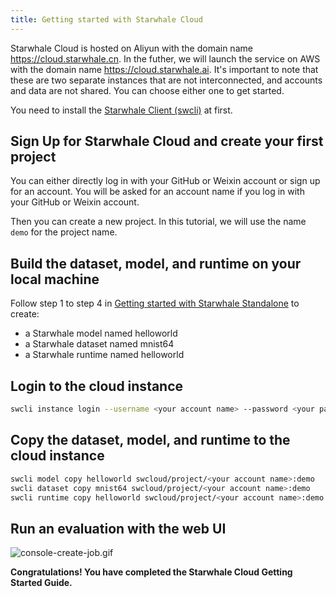 ```yaml
---
title: Getting started with Starwhale Cloud
---
```


Starwhale Cloud is hosted on Aliyun with the domain name <https://cloud.starwhale.cn>. In the futher, we will launch the service on AWS with the domain name <https://cloud.starwhale.ai>. It's important to note that these are two separate instances that are not interconnected, and accounts and data are not shared. You can choose either one to get started.

You need to install the [Starwhale Client (swcli)](../swcli) at first.

## Sign Up for Starwhale Cloud and create your first project

You can either directly log in with your GitHub or Weixin account or sign up for an account. You will be asked for an account name if you log in with your GitHub or Weixin account.

Then you can create a new project. In this tutorial, we will use the name `demo` for the project name.

## Build the dataset, model, and runtime on your local machine

Follow step 1 to step 4 in [Getting started with Starwhale Standalone](standalone) to create:

- a Starwhale model named helloworld
- a Starwhale dataset named mnist64
- a Starwhale runtime named helloworld

## Login to the cloud instance

```bash
swcli instance login --username <your account name> --password <your password> --alias swcloud https://cloud.starwhale.cn
```

## Copy the dataset, model, and runtime to the cloud instance

```bash
swcli model copy helloworld swcloud/project/<your account name>:demo
swcli dataset copy mnist64 swcloud/project/<your account name>:demo
swcli runtime copy helloworld swcloud/project/<your account name>:demo
```

## Run an evaluation with the web UI

![console-create-job.gif](https://starwhale-examples.oss-cn-beijing.aliyuncs.com/docs/console-create-job.gif)

**Congratulations! You have completed the Starwhale Cloud Getting Started Guide.**
